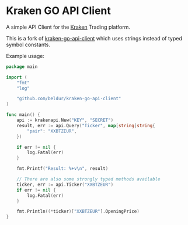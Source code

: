 Kraken GO API Client
====================

A simple API Client for the [Kraken](https://www.kraken.com/ "Kraken") Trading platform.

This is a fork of [kraken-go-api-client](https://github.com/beldur/kraken-go-api-client/) which uses strings instead of typed symbol constants.

Example usage:

```go
package main

import (
	"fmt"
	"log"

	"github.com/beldur/kraken-go-api-client"
)

func main() {
	api := krakenapi.New("KEY", "SECRET")
	result, err := api.Query("Ticker", map[string]string{
		"pair": "XXBTZEUR",
	})

	if err != nil {
		log.Fatal(err)
	}

	fmt.Printf("Result: %+v\n", result)

	// There are also some strongly typed methods available
	ticker, err := api.Ticker("XXBTZEUR")
	if err != nil {
		log.Fatal(err)
	}

	fmt.Println((*ticker)["XXBTZEUR"].OpeningPrice)
}
```
